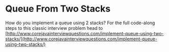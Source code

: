 # Queue From Two Stacks
How do you implement a queue using 2 stacks? For the full code-along steps to this classic interview problem head to [http://www.corejavainterviewquestions.com/implement-queue-using-two-stacks/](http://www.corejavainterviewquestions.com/implement-queue-using-two-stacks/)
